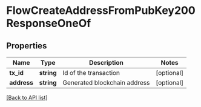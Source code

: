 # FlowCreateAddressFromPubKey200ResponseOneOf

## Properties

Name | Type | Description | Notes
------------ | ------------- | ------------- | -------------
**tx_id** | **string** | Id of the transaction | [optional]
**address** | **string** | Generated blockchain address | [optional]

[[Back to API list]](../../README.md#api-endpoints)
